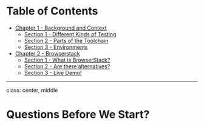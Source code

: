 # Table of Contents

- [Chapter 1 - Background and Context]()
  - [Section 1 - Different Kinds of Testing](#10)
  - [Section 2 - Parts of the Toolchain](#19)
  - [Section 3 - Environments](#22)
- [Chapter 2 - Browserstack]()
  - [Section 1 - What is BrowserStack?]()
  - [Section 2 - Are there alternatives?]()
  - [Section 3 - Live Demo!]()
  
---


class: center, middle

# Questions Before We Start?
